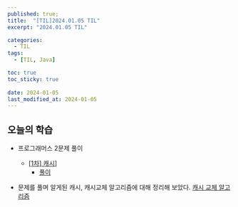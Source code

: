 ```yaml
---
published: true;
title:  "[TIL]2024.01.05 TIL"
excerpt: "2024.01.05 TIL"

categories:
  - TIL
tags:
  - [TIL, Java]

toc: true
toc_sticky: true
 
date: 2024-01-05
last_modified_at: 2024-01-05
---
```

## 오늘의 학습
- 프로그래머스 2문제 풀이
  - [[1차\] 캐시]](https://school.programmers.co.kr/learn/courses/30/lessons/17680)
    - [풀이]()

- 문제를 풀며 알게된 캐시, 캐시교체 알고리즘에 대해 정리해 보았다.
[캐시 교체 알고리즘]()